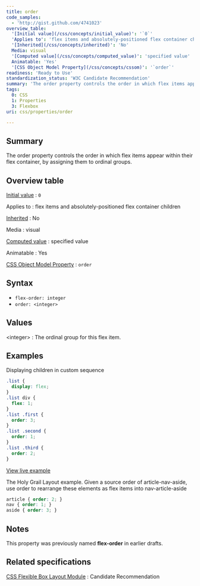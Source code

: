 ```yaml
---
title: order
code_samples:
  - 'http://gist.github.com/4741023'
overview_table:
  '[Initial value](/css/concepts/initial_value)': '`0`'
  'Applies to': 'flex items and absolutely-positioned flex container children'
  '[Inherited](/css/concepts/inherited)': 'No'
  Media: visual
  '[Computed value](/css/concepts/computed_value)': 'specified value'
  Animatable: 'Yes'
  '[CSS Object Model Property](/css/concepts/cssom)': '`order`'
readiness: 'Ready to Use'
standardization_status: 'W3C Candidate Recommendation'
summary: 'The order property controls the order in which flex items appear within their flex container, by assigning them to ordinal groups.'
tags:
  0: CSS
  1: Properties
  3: Flexbox
uri: css/properties/order

---
```

## <span>Summary</span>

The order property controls the order in which flex items appear within their flex container, by assigning them to ordinal groups.

## <span>Overview table</span>

[Initial value](/css/concepts/initial_value)
:   `0`

Applies to
:   flex items and absolutely-positioned flex container children

[Inherited](/css/concepts/inherited)
:   No

Media
:   visual

[Computed value](/css/concepts/computed_value)
:   specified value

Animatable
:   Yes

[CSS Object Model Property](/css/concepts/cssom)
:   `order`

## <span>Syntax</span>

-   `flex-order: integer`
-   `order: <integer>`

## <span>Values</span>

\<integer\>
:   The ordinal group for this flex item.

## <span>Examples</span>

Displaying children in custom sequence

``` css
.list {
  display: flex;
}
.list div {
  flex: 1;
}
.list .first {
  order: 3;
}
.list .second {
  order: 1;
}
.list .third {
  order: 2;
}
```

[View live example](http://code.webplatform.org/gist/4741023)

The Holy Grail Layout example. Given a source order of article-nav-aside, use order to rearrange these elements as flex items into nav-article-aside

``` css
article { order: 2; }
nav { order: 1; }
aside { order: 3; }
```

## <span>Notes</span>

This property was previously named **flex-order** in earlier drafts.

## <span>Related specifications</span>

[CSS Flexible Box Layout Module](http://www.w3.org/TR/css3-flexbox/#order-property)
:   Candidate Recommendation
